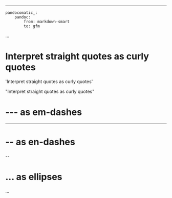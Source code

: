 ------------------------------------------------------------------------

    pandocomatic_:
        pandoc:
            from: markdown-smart
            to: gfm

...

# Interpret straight quotes as curly quotes

'Interpret straight quotes as curly quotes'

"Interpret straight quotes as curly quotes"

# --- as em-dashes

------------------------------------------------------------------------

# -- as en-dashes

--

# ... as ellipses

...

